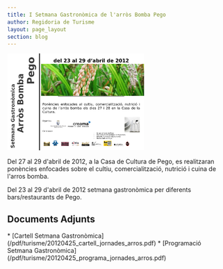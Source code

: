 ```yaml
---
title: I Setmana Gastronòmica de l'arròs Bomba Pego
author: Regidoria de Turisme
layout: page_layout
section: blog
---
```

<a href="/images/news/20120425_cartell_jornades_arros_big.png" title="I Setmana Arros" class="salone-image center" target="_blank">
    <img src="/images/news/20120425_cartell_jornades_arros_small.png" alt="I Setmana Arros" />
</a>

Del 27 al 29 d'abril de 2012, a la Casa de Cultura de Pego, es realitzaran ponències enfocades sobre el cultiu, comercialització, nutrició i cuina de l'arros bomba.

Del 23 al 29 d'abril de 2012 setmana gastronòmica per diferents bars/restaurants de Pego.

## Documents Adjunts
<div class="impressos">
* [Cartell Setmana Gastronòmica](/pdf/turisme/20120425_cartell_jornades_arros.pdf)
* [Programació Setmana Gastronòmica](/pdf/turisme/20120425_programa_jornades_arros.pdf)
</div>